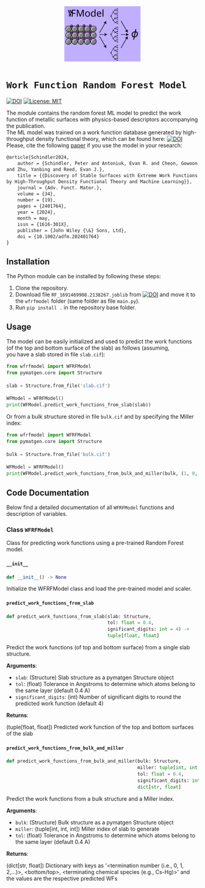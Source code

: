 <div align="center">
  <img alt="WFRFModel Logo" src=logo.svg width="200"><br>
</div>

# `Work Function Random Forest Model`

[![DOI](https://zenodo.org/badge/DOI/10.5281/zenodo.10449567.svg)](https://zenodo.org/doi/10.5281/zenodo.10449567)
[![License: MIT](https://img.shields.io/badge/License-MIT-yellow.svg)](https://opensource.org/licenses/MIT)

The module contains the random forest ML model to predict the work function of metallic surfaces 
with physics-based descriptors accompanying the publication.<br>
The ML model was trained on a work function database generated by high-throughput density 
functional theory, which can be found here: [![DOI](https://zenodo.org/badge/DOI/10.5281/zenodo.10381505.svg)](https://zenodo.org/doi/10.5281/zenodo.10381505) <br>
Please, cite the following [paper](https://doi.org/10.1002/adfm.202401764) if you use the model in your research:
```
@article{Schindler2024,
	author = {Schindler, Peter and Antoniuk, Evan R. and Cheon, Gowoon and Zhu, Yanbing and Reed, Evan J.},
	title = {{Discovery of Stable Surfaces with Extreme Work Functions by High-Throughput Density Functional Theory and Machine Learning}},
	journal = {Adv. Funct. Mater.},
	volume = {34},
	number = {19},
	pages = {2401764},
	year = {2024},
	month = may,
	issn = {1616-301X},
	publisher = {John Wiley {\&} Sons, Ltd},
	doi = {10.1002/adfm.202401764}
}
```

## Installation

The Python module can be installed by following these steps: 
1. Clone the repository.
2. Download file `RF_1691469908.2138267.joblib` from [![DOI](https://zenodo.org/badge/DOI/10.5281/zenodo.10449567.svg)](https://zenodo.org/doi/10.5281/zenodo.10449567) and move it to the `wfrfmodel` folder (same folder as file `main.py`).
3. Run `pip install .` in the repository base folder.

## Usage

The model can be easily initialized and used to predict the work functions 
(of the top and bottom surface of the slab) as follows (assuming,  
you have a slab stored in file `slab.cif`):

```Python
from wfrfmodel import WFRFModel
from pymatgen.core import Structure

slab = Structure.from_file('slab.cif')

WFModel = WFRFModel()
print(WFModel.predict_work_functions_from_slab(slab)) 
```

Or from a bulk structure stored in file `bulk.cif` and by specifying the Miller index:

```Python
from wfrfmodel import WFRFModel
from pymatgen.core import Structure

bulk = Structure.from_file('bulk.cif')

WFModel = WFRFModel()
print(WFModel.predict_work_functions_from_bulk_and_miller(bulk, (1, 0, 0))) 
```

## Code Documentation

Below find a detailed documentation of all `WFRFModel` functions  and description of variables.


### Class `WFRFModel`

Class for predicting work functions using a pre-trained Random Forest model.

#### `__init__`

```python
def __init__() -> None
```

Initialize the WFRFModel class and load the pre-trained model and scaler.

#### `predict_work_functions_from_slab`

```python
def predict_work_functions_from_slab(slab: Structure, 
                                     tol: float = 0.4, 
                                     ignificant_digits: int = 4) -> 
                                     tuple[float, float]
```

Predict the work functions (of top and bottom surface) from a single slab structure.

**Arguments**:

- `slab`: (Structure) Slab structure as a pymatgen Structure object
- `tol`: (float) Tolerance in Angstroms to determine which atoms belong to the same layer (default 0.4 A)
- `significant_digits`: (int) Number of significant digits to round the predicted work function (default 4)
        
**Returns**:

(tuple[float, float]) Predicted work function of the top and bottom surfaces of the slab

#### `predict_work_functions_from_bulk_and_miller`

```python
def predict_work_functions_from_bulk_and_miller(bulk: Structure,
                                                miller: tuple[int, int, int],
                                                tol: float = 0.4,
                                                significant_digits: int = 4) ->
                                                dict[str, float]
```

Predict the work functions from a bulk structure and a Miller index.

**Arguments**:

- `bulk`: (Structure) Bulk structure as a pymatgen Structure object
- `miller`: (tuple[int, int, int]) Miller index of slab to generate
- `tol`: (float) Tolerance in Angstroms to determine which atoms belong to the same layer (default 0.4 A)
        
        
**Returns**:

(dict[str, float]) Dictionary with keys as '<termination number (i.e., 0, 1, 2,...)>, <bottom/top>, <terminating chemical species (e.g., Cs-Hg)>' and the values are the respective predicted WFs